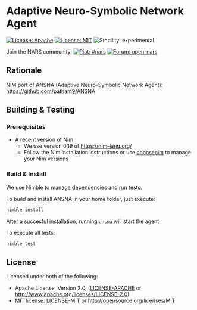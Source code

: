 # Adaptive Neuro-Symbolic Network Agent

[![License: Apache](https://img.shields.io/badge/License-Apache%202.0-blue.svg)](https://opensource.org/licenses/Apache-2.0)
[![License: MIT](https://img.shields.io/badge/License-MIT-blue.svg)](https://opensource.org/licenses/MIT)
![Stability: experimental](https://img.shields.io/badge/stability-experimental-orange.svg)

Join the NARS community:
[![Riot: #nars](https://img.shields.io/badge/riot-%23nars%3Amatrix.org-orange.svg)](https://riot.im/app/#/room/#nars:matrix.org)
[![Forum: open-nars](https://img.shields.io/badge/forum-open%2Dnars-orange.svg)](https://groups.google.com/forum/#!forum/open-nars)

## Rationale
NIM port of ANSNA (Adaptive Neuro-Symbolic Network Agent): https://github.com/patham9/ANSNA

## Building & Testing

### Prerequisites

* A recent version of Nim
  * We use version 0.19 of https://nim-lang.org/
  * Follow the Nim installation instructions or use [choosenim](https://github.com/dom96/choosenim) to manage your Nim versions

### Build & Install

We use [Nimble](https://github.com/nim-lang/nimble) to manage dependencies and run tests.

To build and install ANSNA in your home folder, just execute:

```bash
nimble install
```

After a succesful installation, running `ansna` will start the agent.

To execute all tests:
```bash
nimble test
```


## License

Licensed under both of the following:

 * Apache License, Version 2.0, ([LICENSE-APACHE](LICENSE-APACHE) or http://www.apache.org/licenses/LICENSE-2.0)
 * MIT license: [LICENSE-MIT](LICENSE-MIT) or http://opensource.org/licenses/MIT
